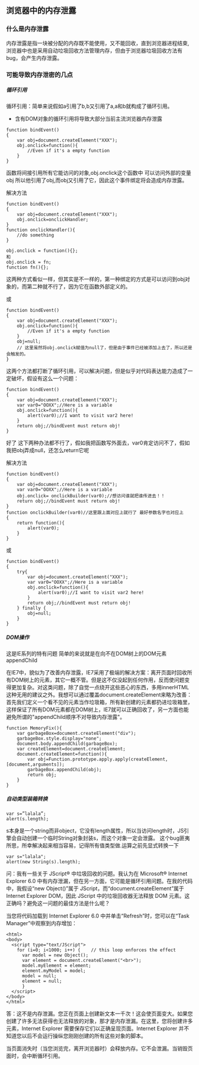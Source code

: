 ## 浏览器中的内存泄露

### 什么是内存泄露

内存泄露是指一块被分配的内存既不能使用，又不能回收，直到浏览器进程结束,浏览器中也是采用自动垃圾回收方法管理内存，但由于浏览器垃圾回收方法有bug，会产生内存泄露。

### 可能导致内存泄密的几点

##### 循环引用

循环引用：简单来说假如a引用了b,b又引用了a,a和b就构成了循环引用。

- 含有DOM对象的循环引用将导致大部分当前主流浏览器内存泄露

```
function bindEvent()
{
    var obj=document.createElement("XXX");
    obj.onclick=function(){
        //Even if it's a empty function
    }
}
```
函数将间接引用所有它能访问的对象,obj.onclick这个函数中 可以访问外部的变量obj 所以他引用了obj,而obj又引用了它，因此这个事件绑定将会造成内存泄露。

解决方法

```
function bindEvent()
{
    var obj=document.createElement("XXX");
    obj.onclick=onclickHandler;
}
function onclickHandler(){
    //do something
}
```

```
obj.onclick = function(){};
和
obj.onclick = fn;
function fn(){};
```
这两种方式看似一样，但其实是不一样的，第一种绑定的方式是可以访问到obj对象的，而第二种就不行了，因为它在函数外部定义的。

或
```
function bindEvent()
{
    var obj=document.createElement("XXX");
    obj.onclick=function(){
        //Even if it's a empty function
    }
    obj=null;
    // 这里虽然将obj.onclick赋值为null了，但是由于事件已经被添加上去了，所以还是会触发的。
}
```

这两个方法都打断了循环引用，可以解决问题，但是似乎对代码表达能力造成了一定破坏，假设有这么一个问题：

```
function bindEvent()
{
    var obj=document.createElement("XXX");
    var var0="OOXX";//Here is a variable
    obj.onclick=function(){
        alert(var0);//I want to visit var2 here!
    }
    return obj;//bindEvent must return obj!
}
```
好了 这下两种办法都不行了，假如我把函数写外面去，var0肯定访问不了，假如我把obj弄成null，还怎么return它呢

解决方法

```
function bindEvent()
{
    var obj=document.createElement("XXX");
    var var0="OOXX";//Here is a variable
    obj.onclick= onclickBuilder(var0);//想访问谁就把谁传进去！！
    return obj;//bindEvent must return obj!
}
function onclickBuilder(var0)//这里跟上面对应上就行了 最好参数名字也对应上
{
    return function(){
        alert(var0);
    }
}
```
或
```
function bindEvent()
{
    try{
        var obj=document.createElement("XXX");
        var var0="OOXX";//Here is a variable
        obj.onclick=function(){
            alert(var0);//I want to visit var2 here!
        }
        return obj;//bindEvent must return obj!
    } finally {
        obj=null;
    }
}
```
##### DOM操作

这是IE系列的特有问题 简单的来说就是在向不在DOM树上的DOM元素appendChild

在IE7中，貌似为了改善内存泄露，IE7采用了极端的解决方案：离开页面时回收所有DOM树上的元素，其它一概不管。但是这不仅没起到任何作用，反而使问题变得更加复杂。对这类问题，除了自觉一点绕开这些恶心的东西，多用innerHTML这种无用的建议之外。我想可以通过覆盖document.createElement来略为改善：
首先我们定义一个看不见的元素当作垃圾箱，所有新创建的元素都扔进垃圾箱里，这样保证了所有DOM元素都在DOM树上，IE7就可以正确回收了，另一方面也能避免所谓的"appendChild顺序不对导致内存泄露"。

```
function MemoryFix(){
    var garbageBox=document.createElement("div");
    garbageBox.style.display="none";
    document.body.appendChild(garbageBox);
    var createElement=document.createElement;
    document.createElement=function(){
        var obj=Function.prototype.apply.apply(createElement,[document,arguments]);
        garbageBox.appendChild(obj);
        return obj;
    }
}
```
##### 自动类型装箱转换

```
var s=”lalala”;
alert(s.length);
```
s本身是一个string而非object，它没有length属性，所以当访问length时，JS引擎会自动创建一个临时String对象封装s，而这个对象一定会泄露。
这个bug匪夷所思，所幸解决起来相当容易，记得所有值类型做.运算之前先显式转换一下

```
var s="lalala";
alert(new String(s).length);
```

问：我有一些关于 JScript® 中垃圾回收的问题。我认为在 Microsoft® Internet Explorer 6.0 中有内存泄漏，但在另一方面，它可能是循环引用问题。在我的代码中，我假设“new Object()”属于 JScript，而“document.createElement”属于 Internet Explorer DOM，因此 JScript 中的垃圾回收器无法释放 DOM 元素。这正确吗？避免这一问题的最佳方法是什么呢？

当您将代码加载到 Internet Explorer 6.0 中并单击“Refresh”时，您可以在“Task Manager”中观察到内存增加：

```
<html>
<body>
  <script type="text/JScript">
    for (i=0; i<1000; i++) {    // this loop enforces the effect
      var model = new Object();
      var element = document.createElement("<br>");
      model.myElement = element;
      element.myModel = model;
      model = null;
      element = null;
      } 
  </script>
</body>
</html>

```

答：这不是内存泄漏。您正在页面上创建新文本一千次！这会使页面变大。如果您创建了许多无法获得也无法释放的对象，那才是内存泄漏。在这里，您将创建许多元素，Internet Explorer 需要保存它们以正确呈现页面。Internet Explorer 并不知道您以后不会运行操纵您刚刚创建的所有这些对象的脚本。

当页面消失时（当您浏览完，离开浏览器时）会释放内存。它不会泄漏。当销毁页面时，会中断循环引用。